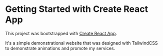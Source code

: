 # Getting Started with Create React App

This project was bootstrapped with [Create React App](https://github.com/facebook/create-react-app).

It's a simple demonstrational website that was designed with TailwindCSS to demonstrate animations and promote my services.
